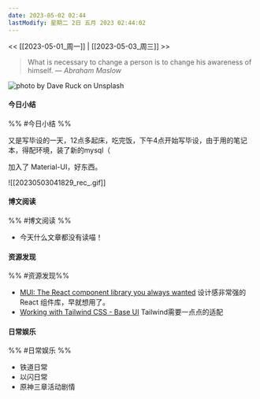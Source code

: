 ```yaml
---
date: 2023-05-02 02:44
lastModify: 星期二 2日 五月 2023 02:44:02
---
```


<< [[2023-05-01_周一]] | [[2023-05-03_周三]] >>

> What is necessary to change a person is to change his awareness of himself.
> — <cite>Abraham Maslow</cite>

![photo by Dave Ruck on Unsplash](https://images.unsplash.com/photo-1541584043451-7e04c389e7fb?crop=entropy&cs=srgb&fm=jpg&ixid=MnwzNjM5Nzd8MHwxfHJhbmRvbXx8fHx8fHx8fDE2ODI5NjY2NDc&ixlib=rb-4.0.3&q=85&w=200&h=200)

#### 今日小结
%% #今日小结 %%

又是写毕设的一天，12点多起床，吃完饭，下午4点开始写毕设，由于用的笔记本，得配环境，装了新的mysql（

加入了 Material-UI，好东西。

![[20230503041829_rec_.gif]]

#### 博文阅读
%% #博文阅读 %%

- 今天什么文章都没有读喵！

#### 资源发现
%% #资源发现%%

- [MUI: The React component library you always wanted](https://mui.com/) 设计感非常强的 React 组件库，早就想用了。
- [Working with Tailwind CSS - Base UI](https://mui.com/base/guides/working-with-tailwind-css/) Tailwind需要一点点的适配

#### 日常娱乐
%% #日常娱乐 %%

- 铁道日常
- 以闪日常
- 原神三章活动剧情

